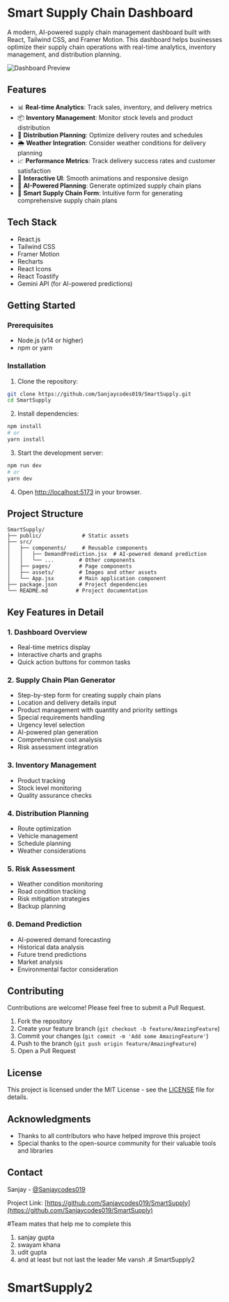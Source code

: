 # Smart Supply Chain Dashboard

A modern, AI-powered supply chain management dashboard built with React, Tailwind CSS, and Framer Motion. This dashboard helps businesses optimize their supply chain operations with real-time analytics, inventory management, and distribution planning.

![Dashboard Preview](public/dashboard-preview.png)

## Features

- 📊 **Real-time Analytics**: Track sales, inventory, and delivery metrics
- 📦 **Inventory Management**: Monitor stock levels and product distribution
- 🚚 **Distribution Planning**: Optimize delivery routes and schedules
- 🌦️ **Weather Integration**: Consider weather conditions for delivery planning
- 📈 **Performance Metrics**: Track delivery success rates and customer satisfaction
- 🔄 **Interactive UI**: Smooth animations and responsive design
- 🎯 **AI-Powered Planning**: Generate optimized supply chain plans
- 📝 **Smart Supply Chain Form**: Intuitive form for generating comprehensive supply chain plans

## Tech Stack

- React.js
- Tailwind CSS
- Framer Motion
- Recharts
- React Icons
- React Toastify
- Gemini API (for AI-powered predictions)

## Getting Started

### Prerequisites

- Node.js (v14 or higher)
- npm or yarn

### Installation

1. Clone the repository:
```bash
git clone https://github.com/Sanjaycodes019/SmartSupply.git
cd SmartSupply
```

2. Install dependencies:
```bash
npm install
# or
yarn install
```

3. Start the development server:
```bash
npm run dev
# or
yarn dev
```

4. Open [http://localhost:5173](http://localhost:5173) in your browser.

## Project Structure

```
SmartSupply/
├── public/             # Static assets
├── src/
│   ├── components/     # Reusable components
│   │   ├── DemandPrediction.jsx  # AI-powered demand prediction
│   │   └── ...        # Other components
│   ├── pages/         # Page components
│   ├── assets/        # Images and other assets
│   └── App.jsx        # Main application component
├── package.json       # Project dependencies
└── README.md         # Project documentation
```

## Key Features in Detail

### 1. Dashboard Overview
- Real-time metrics display
- Interactive charts and graphs
- Quick action buttons for common tasks

### 2. Supply Chain Plan Generator
- Step-by-step form for creating supply chain plans
- Location and delivery details input
- Product management with quantity and priority settings
- Special requirements handling
- Urgency level selection
- AI-powered plan generation
- Comprehensive cost analysis
- Risk assessment integration

### 3. Inventory Management
- Product tracking
- Stock level monitoring
- Quality assurance checks

### 4. Distribution Planning
- Route optimization
- Vehicle management
- Schedule planning
- Weather considerations

### 5. Risk Assessment
- Weather condition monitoring
- Road condition tracking
- Risk mitigation strategies
- Backup planning

### 6. Demand Prediction
- AI-powered demand forecasting
- Historical data analysis
- Future trend predictions
- Market analysis
- Environmental factor consideration

## Contributing

Contributions are welcome! Please feel free to submit a Pull Request.

1. Fork the repository
2. Create your feature branch (`git checkout -b feature/AmazingFeature`)
3. Commit your changes (`git commit -m 'Add some AmazingFeature'`)
4. Push to the branch (`git push origin feature/AmazingFeature`)
5. Open a Pull Request

## License

This project is licensed under the MIT License - see the [LICENSE](LICENSE) file for details.

## Acknowledgments

- Thanks to all contributors who have helped improve this project
- Special thanks to the open-source community for their valuable tools and libraries

## Contact

Sanjay - [@Sanjaycodes019](https://github.com/Sanjaycodes019)

Project Link: [https://github.com/Sanjaycodes019/SmartSupply](https://github.com/Sanjaycodes019/SmartSupply)



#Team mates that help me to complete this
1. sanjay gupta
2. swayam khana
3. udit gupta
4. and at least but not last the leader Me vansh .# SmartSupply2
# SmartSupply2
